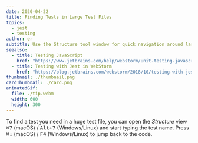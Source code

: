 ```yaml
---
date: 2020-04-22
title: Finding Tests in Large Test Files
topics:
  - jest
  - testing
author: er
subtitle: Use the Structure tool window for quick navigation around large test files.
seealso:
  - title: Testing JavaScript
    href: "https://www.jetbrains.com/help/webstorm/unit-testing-javascript.html"
  - title: Testing with Jest in WebStorm
    href: "https://blog.jetbrains.com/webstorm/2018/10/testing-with-jest-in-webstorm/"
thumbnail: ./thumbnail.png
cardThumbnail: ./card.png
animatedGif:
  file: ./tip.webm
  width: 600
  height: 300
---
```


To find a test you need in a huge test file, you can open the _Structure_ view <kbd>⌘7</kbd> (macOS) / <kbd>Alt+7</kbd> (Windows/Linux) and start typing the test name. Press <kbd>⌘↓</kbd> (macOS) / <kbd>F4</kbd> (Windows/Linux) to jump back to the code.
